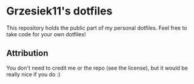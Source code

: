# Grzesiek11's dotfiles

This repository holds the public part of my personal dotfiles. Feel free to take code for your own dotfiles!

## Attribution

You don't need to credit me or the repo (see the license), but it would be really nice if you do :)
